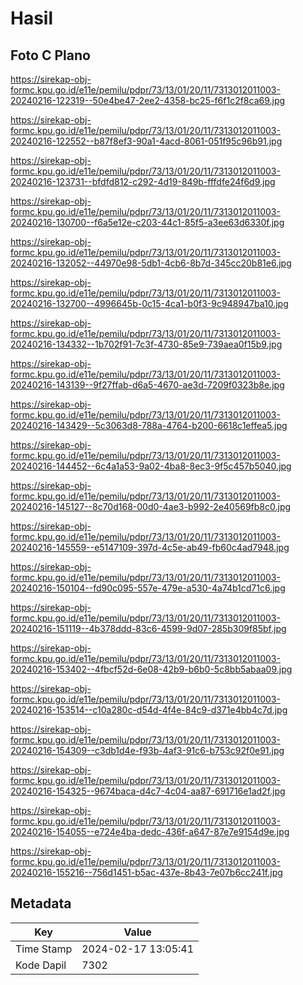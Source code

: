 # Hasil

## Foto C Plano

https://sirekap-obj-formc.kpu.go.id/e11e/pemilu/pdpr/73/13/01/20/11/7313012011003-20240216-122319--50e4be47-2ee2-4358-bc25-f6f1c2f8ca69.jpg

https://sirekap-obj-formc.kpu.go.id/e11e/pemilu/pdpr/73/13/01/20/11/7313012011003-20240216-122552--b87f8ef3-90a1-4acd-8061-051f95c96b91.jpg

https://sirekap-obj-formc.kpu.go.id/e11e/pemilu/pdpr/73/13/01/20/11/7313012011003-20240216-123731--bfdfd812-c292-4d19-849b-fffdfe24f6d9.jpg

https://sirekap-obj-formc.kpu.go.id/e11e/pemilu/pdpr/73/13/01/20/11/7313012011003-20240216-130700--f6a5e12e-c203-44c1-85f5-a3ee63d6330f.jpg

https://sirekap-obj-formc.kpu.go.id/e11e/pemilu/pdpr/73/13/01/20/11/7313012011003-20240216-132052--44970e98-5db1-4cb6-8b7d-345cc20b81e6.jpg

https://sirekap-obj-formc.kpu.go.id/e11e/pemilu/pdpr/73/13/01/20/11/7313012011003-20240216-132700--4996645b-0c15-4ca1-b0f3-9c948947ba10.jpg

https://sirekap-obj-formc.kpu.go.id/e11e/pemilu/pdpr/73/13/01/20/11/7313012011003-20240216-134332--1b702f91-7c3f-4730-85e9-739aea0f15b9.jpg

https://sirekap-obj-formc.kpu.go.id/e11e/pemilu/pdpr/73/13/01/20/11/7313012011003-20240216-143139--9f27ffab-d6a5-4670-ae3d-7209f0323b8e.jpg

https://sirekap-obj-formc.kpu.go.id/e11e/pemilu/pdpr/73/13/01/20/11/7313012011003-20240216-143429--5c3063d8-788a-4764-b200-6618c1effea5.jpg

https://sirekap-obj-formc.kpu.go.id/e11e/pemilu/pdpr/73/13/01/20/11/7313012011003-20240216-144452--6c4a1a53-9a02-4ba8-8ec3-9f5c457b5040.jpg

https://sirekap-obj-formc.kpu.go.id/e11e/pemilu/pdpr/73/13/01/20/11/7313012011003-20240216-145127--8c70d168-00d0-4ae3-b992-2e40569fb8c0.jpg

https://sirekap-obj-formc.kpu.go.id/e11e/pemilu/pdpr/73/13/01/20/11/7313012011003-20240216-145559--e5147109-397d-4c5e-ab49-fb60c4ad7948.jpg

https://sirekap-obj-formc.kpu.go.id/e11e/pemilu/pdpr/73/13/01/20/11/7313012011003-20240216-150104--fd90c095-557e-479e-a530-4a74b1cd71c6.jpg

https://sirekap-obj-formc.kpu.go.id/e11e/pemilu/pdpr/73/13/01/20/11/7313012011003-20240216-151119--4b378ddd-83c6-4599-9d07-285b309f85bf.jpg

https://sirekap-obj-formc.kpu.go.id/e11e/pemilu/pdpr/73/13/01/20/11/7313012011003-20240216-153402--4fbcf52d-6e08-42b9-b6b0-5c8bb5abaa09.jpg

https://sirekap-obj-formc.kpu.go.id/e11e/pemilu/pdpr/73/13/01/20/11/7313012011003-20240216-153514--c10a280c-d54d-4f4e-84c9-d371e4bb4c7d.jpg

https://sirekap-obj-formc.kpu.go.id/e11e/pemilu/pdpr/73/13/01/20/11/7313012011003-20240216-154309--c3db1d4e-f93b-4af3-91c6-b753c92f0e91.jpg

https://sirekap-obj-formc.kpu.go.id/e11e/pemilu/pdpr/73/13/01/20/11/7313012011003-20240216-154325--9674baca-d4c7-4c04-aa87-691716e1ad2f.jpg

https://sirekap-obj-formc.kpu.go.id/e11e/pemilu/pdpr/73/13/01/20/11/7313012011003-20240216-154055--e724e4ba-dedc-436f-a647-87e7e9154d9e.jpg

https://sirekap-obj-formc.kpu.go.id/e11e/pemilu/pdpr/73/13/01/20/11/7313012011003-20240216-155216--756d1451-b5ac-437e-8b43-7e07b6cc241f.jpg


## Metadata

| Key        | Value               |
| ---------- | ------------------- |
| Time Stamp | 2024-02-17 13:05:41 |
| Kode Dapil | 7302                |



